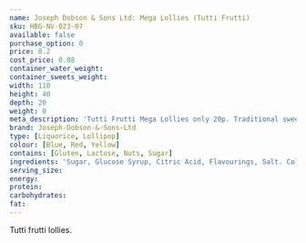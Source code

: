 ```yaml
---
name: Joseph Dobson & Sons Ltd: Mega Lollies (Tutti Frutti)
sku: HBG-NV-023-07
available: false
purchase_option: 0
price: 0.2
cost_price: 0.08
container_water_weight: 
container_sweets_weight: 
width: 110
height: 40
depth: 20
weight: 0
meta_description: 'Tutti Frutti Mega Lollies only 20p. Traditional sweets and more at Humbugs Confectionery Store. Specialists in satisfying your sweet tooth!'
brand: Joseph-Dobson-&-Sons-Ltd
type: [Liquorice, Lollipop]
colour: [Blue, Red, Yellow]
contains: [Gluten, Lactose, Nuts, Sugar]
ingredients: 'Sugar, Glucose Syrup, Citric Acid, Flavourings, Salt. Colours: E100, E141, E153, E160A, E163'
serving_size: 
energy: 
protein: 
carbohydrates: 
fat: 
---
```

Tutti frutti lollies.
